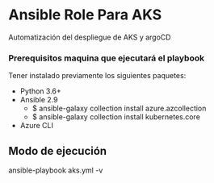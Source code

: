 # Ansible Role Para AKS
Automatización del despliegue de AKS y argoCD

### Prerequisitos maquina que ejecutará el playbook
Tener instalado previamente los siguientes paquetes:

* Python 3.6+
* Ansible 2.9
    * $ ansible-galaxy collection install azure.azcollection
    * $ ansible-galaxy collection install kubernetes.core
* Azure CLI

## Modo de ejecución
ansible-playbook aks.yml -v